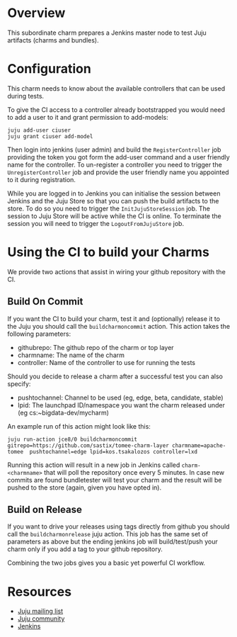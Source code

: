 # Overview

This subordinate charm prepares a Jenkins master node to test Juju artifacts (charms and bundles).

# Configuration

This charm needs to know about the available controllers that can be used during tests.

To give the CI access to a controller already bootstrapped you would need to add a user to it and grant permission to add-models:

    juju add-user ciuser
    juju grant ciuser add-model

Then login into jenkins (user admin) and build the `RegisterController` job providing the token you got form the add-user command and a user friendly name for the controller. To un-register a controller you need to trigger the `UnregisterController` job and provide the user friendly name you appointed to it during registration.

While you are logged in to Jenkins you can initialise the session between Jenkins and the Juju Store so that you can push the build artifacts to the store. To do so you need to trigger the `InitJujuStoreSession` job. The session to Juju Store will be active while the CI is online. To terminate the session you will need to trigger the `LogoutFromJujuStore` job.


# Using the CI to build your Charms

We provide two actions that assist in wiring your github repository with the CI.

## Build On Commit
If you want the CI to build your charm, test it and (optionally) release it to the Juju you should call the `buildcharmoncommit` action. This action takes the following parameters:
  - githubrepo: The github repo of the charm or top layer
  - charmname: The name of the charm
  - controller: Name of the controller to use for running the tests

Should you decide to release a charm after a successful test you can also specify:
  - pushtochannel: Channel to be used (eg, edge, beta, candidate, stable)
  - lpid: The launchpad ID/namespace you want the charm released under (eg cs:~bigdata-dev/mycharm)

An example run of this action might look like this:

    juju run-action jce8/0 buildcharmoncommit gitrepo=https://github.com/sastix/tomee-charm-layer charmname=apache-tomee  pushtochannel=edge lpid=kos.tsakalozos controller=lxd

Running this action will result in a new job in Jenkins called `charm-<charmname>` that will poll the repository once every 5 minutes. In case new commits are found bundletester will test your charm and the result will be pushed to the store (again, given you have opted in).

## Build on Release

If you want to drive your releases using tags directly from github you should call the `buildcharmonrelease` juju action. This job has the same set of parameters as above but the ending jenkins job will build/test/push your charm only if you add a tag to your github repository.

Combining the two jobs gives you a basic yet powerful CI workflow.

# Resources

- [Juju mailing list](https://lists.ubuntu.com/mailman/listinfo/juju)
- [Juju community](https://jujucharms.com/community)
- [Jenkins](https://jenkins.io/)
